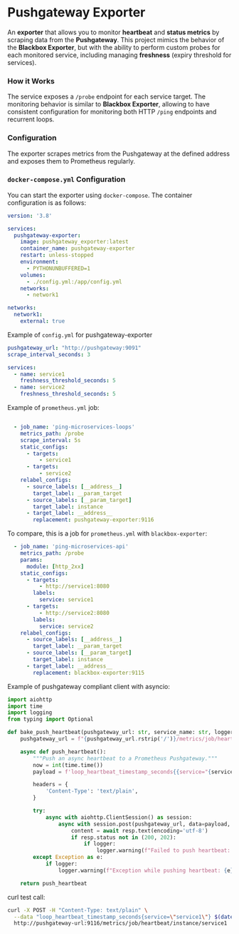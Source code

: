 # Pushgateway Exporter

An **exporter** that allows you to monitor **heartbeat** and **status metrics** by scraping data from the **Pushgateway**. 
This project mimics the behavior of the **Blackbox Exporter**, but with the ability to perform custom probes for each monitored service, 
including managing **freshness** (expiry threshold for services).

### How it Works

The service exposes a `/probe` endpoint for each service target. The monitoring behavior is similar to **Blackbox Exporter**, allowing
to have consistent configuration for monitoring both HTTP `/ping` endpoints and recurrent loops.

### Configuration

The exporter scrapes metrics from the Pushgateway at the defined address and exposes them to Prometheus regularly.

### `docker-compose.yml` Configuration

You can start the exporter using `docker-compose`. The container configuration is as follows:

```yaml
version: '3.8'

services:
  pushgateway-exporter:
    image: pushgateway_exporter:latest
    container_name: pushgateway-exporter
    restart: unless-stopped
    environment:
      - PYTHONUNBUFFERED=1
    volumes:
      - ./config.yml:/app/config.yml
    networks:
      - network1

networks:
  network1:
    external: true
```

Example of `config.yml` for pushgateway-exporter

```yaml
pushgateway_url: "http://pushgateway:9091"
scrape_interval_seconds: 3

services:
  - name: service1
    freshness_threshold_seconds: 5
  - name: service2
    freshness_threshold_seconds: 5
```

Example of `prometheus.yml` job:

```yaml

  - job_name: 'ping-microservices-loops'
    metrics_path: /probe
    scrape_interval: 5s
    static_configs:
      - targets:
          - service1
      - targets:
          - service2
    relabel_configs:
      - source_labels: [__address__]
        target_label: __param_target
      - source_labels: [__param_target]
        target_label: instance
      - target_label: __address__
        replacement: pushgateway-exporter:9116

```

To compare, this is a job for `prometheus.yml` with `blackbox-exporter`:

```yaml
  - job_name: 'ping-microservices-api'
    metrics_path: /probe
    params:
      module: [http_2xx]
    static_configs:
      - targets:
          - http://service1:8080
        labels:
          service: service1
      - targets:
          - http://service2:8080
        labels:
          service: service2
    relabel_configs:
      - source_labels: [__address__]
        target_label: __param_target
      - source_labels: [__param_target]
        target_label: instance
      - target_label: __address__
        replacement: blackbox-exporter:9115
```

Example of pushgateway compliant client with asyncio:

```python
import aiohttp
import time
import logging
from typing import Optional

def bake_push_heartbeat(pushgateway_url: str, service_name: str, logger: Optional[logging.Logger] = None):
    pushgateway_url = f"{pushgateway_url.rstrip('/')}/metrics/job/heartbeat/instance/{service_name}"

    async def push_heartbeat():
        """Push an async heartbeat to a Prometheus Pushgateway."""
        now = int(time.time())
        payload = f'loop_heartbeat_timestamp_seconds{{service="{service_name}"}} {now}\n'

        headers = {
            'Content-Type': 'text/plain',
        }

        try:
            async with aiohttp.ClientSession() as session:
                async with session.post(pushgateway_url, data=payload, headers=headers) as resp:
                    content = await resp.text(encoding='utf-8')
                    if resp.status not in (200, 202):
                        if logger:
                            logger.warning(f"Failed to push heartbeat: status={resp.status}, response='{content.strip()}'")
        except Exception as e:
            if logger:
                logger.warning(f"Exception while pushing heartbeat: {e}")

    return push_heartbeat

```

curl test call:

```bash
curl -X POST -H "Content-Type: text/plain" \
  --data "loop_heartbeat_timestamp_seconds{service=\"service1\"} $(date +%s)" \
  http://pushgateway-url:9116/metrics/job/heartbeat/instance/service1

```


